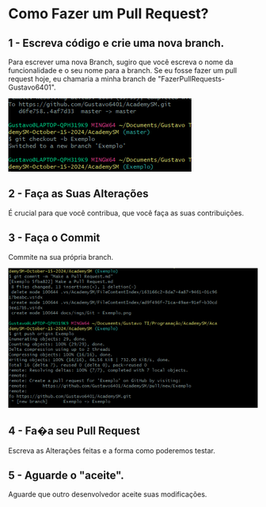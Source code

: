 # Como Fazer um Pull Request?

## 1 - Escreva código e crie uma nova branch. 

Para escrever uma nova Branch, sugiro que você escreva o nome da funcionalidade e o seu nome para a branch. Se eu fosse fazer um pull request hoje, eu chamaria a minha branch de "FazerPullRequests-Gustavo6401".

![Git - Criação de Branch - Exemplo](<../imgs/Git - Exemplo.png>)

## 2 - Faça as Suas Alterações

É crucial para que você contribua, que você faça as suas contribuições. 

## 3 - Faça o Commit

Commite na sua própria branch.

![Git - Enviando Alterações para o Repositório.](<../imgs/Git - Enviando Alterações para o Repositório.png>)

## 4 - Fa�a seu Pull Request

Escreva as Alterações feitas e a forma como poderemos testar.

## 5 - Aguarde o "aceite".

Aguarde que outro desenvolvedor aceite suas modificações.